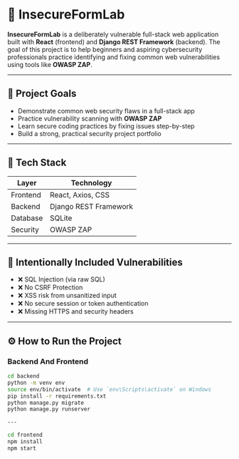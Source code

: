 # 🧪 InsecureFormLab

**InsecureFormLab** is a deliberately vulnerable full-stack web application built with **React** (frontend) and **Django REST Framework** (backend). The goal of this project is to help beginners and aspiring cybersecurity professionals practice identifying and fixing common web vulnerabilities using tools like **OWASP ZAP**.

---

## 🎯 Project Goals

- Demonstrate common web security flaws in a full-stack app
- Practice vulnerability scanning with **OWASP ZAP**
- Learn secure coding practices by fixing issues step-by-step
- Build a strong, practical security project portfolio

---

## 🧱 Tech Stack

| Layer     | Technology             |
|-----------|------------------------|
| Frontend  | React, Axios, CSS      |
| Backend   | Django REST Framework  |
| Database  | SQLite                 |
| Security  | OWASP ZAP              |

---

## 🚨 Intentionally Included Vulnerabilities

- ❌ SQL Injection (via raw SQL)
- ❌ No CSRF Protection
- ❌ XSS risk from unsanitized input
- ❌ No secure session or token authentication
- ❌ Missing HTTPS and security headers

---

## ⚙️ How to Run the Project

### Backend And Frontend


```bash
cd backend
python -m venv env
source env/bin/activate  # Use `env\Scripts\activate` on Windows
pip install -r requirements.txt
python manage.py migrate
python manage.py runserver

---

cd frontend
npm install
npm start
